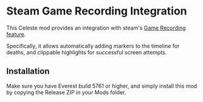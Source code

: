 # Steam Game Recording Integration

This Celeste mod provides an integration with steam's [Game Recording
feature](https://store.steampowered.com/gamerecording).

Specifically, it allows automatically adding markers to the timeline for deaths,
and clippable highlights for successful screen attempts.

## Installation

Make sure you have Everest build 5761 or higher, and simply install this mod by copying the Release ZIP in your Mods folder.
